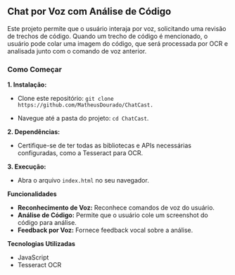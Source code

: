 
## **Chat por Voz com Análise de Código** ## 

Este projeto permite que o usuário interaja por voz, solicitando uma revisão de trechos de código. Quando um trecho de código é mencionado, o usuário pode colar uma imagem do código, que será processada por OCR e analisada junto com o comando de voz anterior.

### **Como Começar** ###

**1. Instalação:**

+ Clone este repositório:
``` git clone https://github.com/MatheusDourado/ChatCast. ```


+ Navegue até a pasta do projeto: ``` cd ChatCast ```.

**2. Dependências:**

+ Certifique-se de ter todas as bibliotecas e APIs necessárias configuradas, como a Tesseract para OCR.

**3. Execução:**

+ Abra o arquivo ``` index.html ``` no seu navegador.

**Funcionalidades**
+ **Reconhecimento de Voz:** Reconhece comandos de voz do usuário.
+ **Análise de Código:** Permite que o usuário cole um screenshot do código para análise.
+ **Feedback por Voz:** Fornece feedback vocal sobre a análise.

**Tecnologias Utilizadas**
+ JavaScript
+ Tesseract OCR

